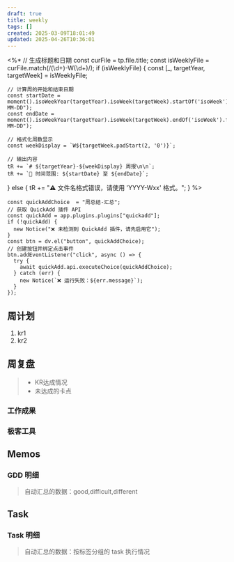 ```yaml
---
draft: true
title: weekly
tags: []
created: 2025-03-09T18:01:49
updated: 2025-04-26T10:36:01
---
```

<%*
// 生成标题和日期
const curFile = tp.file.title;
const isWeeklyFile = curFile.match(/(\d+)-W(\d+)/);
if (isWeeklyFile) {
    const [_, targetYear, targetWeek] = isWeeklyFile;

    // 计算周的开始和结束日期
    const startDate = moment().isoWeekYear(targetYear).isoWeek(targetWeek).startOf('isoWeek').format("YYYY-MM-DD");
    const endDate = moment().isoWeekYear(targetYear).isoWeek(targetWeek).endOf('isoWeek').format("YYYY-MM-DD");

    // 格式化周数显示
    const weekDisplay = `W${targetWeek.padStart(2, '0')}`;

    // 输出内容
    tR += `# ${targetYear}-${weekDisplay} 周报\n\n`;
    tR += `📅 时间范围: ${startDate} 至 ${endDate}`;
} else {
    tR += "⚠️ 文件名格式错误，请使用 'YYYY-Wxx' 格式。";
}
%>

```dataviewjs  
const quickAddChoice  = "周总结-汇总";
// 获取 QuickAdd 插件 API
const quickAdd = app.plugins.plugins["quickadd"];
if (!quickAdd) {
  new Notice("❌ 未检测到 QuickAdd 插件，请先启用它");
}
const btn = dv.el("button", quickAddChoice);
// 创建按钮并绑定点击事件
btn.addEventListener("click", async () => {
  try {
    await quickAdd.api.executeChoice(quickAddChoice);
  } catch (err) {
    new Notice(`❌ 运行失败：${err.message}`);
  }
});
```

## 周计划
1. kr1
2. kr2

## 周复盘
> * KR达成情况
> * 未达成的卡点

### 工作成果

### 极客工具

## Memos
### GDD 明细

> 自动汇总的数据：good,difficult,different

## Task
### Task 明细

> 自动汇总的数据：按标签分组的 task 执行情况